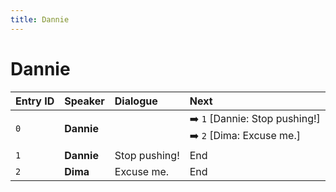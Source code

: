 ```yaml
---
title: Dannie
---
```


# Dannie


| Entry ID | Speaker | Dialogue | Next |
| :------- | :------ | :------- | :------------ |
| `0` | **Dannie** |  | ➡️ `1` \[Dannie: Stop pushing\!\]<br>➡️ `2` \[Dima: Excuse me\.\] |
| `1` | **Dannie** | Stop pushing\! | End |
| `2` | **Dima** | Excuse me\. | End |

